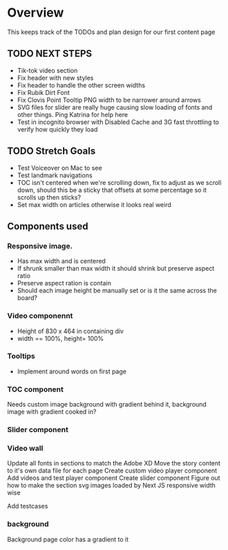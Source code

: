 # Overview

This keeps track of the TODOs and plan design for our first content page

## TODO NEXT STEPS

-   Tik-tok video section
-   Fix header with new styles
-   Fix header to handle the other screen widths
-   Fix Rubik Dirt Font
-   Fix Clovis Point Tooltip PNG width to be narrower around arrows
-   SVG files for slider are really huge causing slow loading of fonts and other things. Ping Katrina for help here
-   Test in incognito browser with Disabled Cache and 3G fast throttling to verify how quickly they load

## TODO Stretch Goals

-   Test Voiceover on Mac to see
-   Test landmark navigations
-   TOC isn't centered when we're scrolling down, fix to adjust as we scroll down, should this be a sticky that offsets at some percentage so it scrolls up then sticks?
-   Set max width on articles otherwise it looks real weird

## Components used

### Responsive image.

-   Has max width and is centered
-   If shrunk smaller than max width it should shrink but preserve aspect ratio
-   Preserve aspect ration is contain
-   Should each image height be manually set or is it the same across the board?

### Video componennt

-   Height of 830 x 464 in containing div
-   width == 100%, height= 100%

### Tooltips

-   Implement around words on first page

### TOC component

Needs custom image background with gradient behind it, background image with gradient cooked in?

### Slider component

### Video wall

Update all fonts in sections to match the Adobe XD
Move the story content to it's own data file for each page
Create custom video player component
Add videos and test player component
Create slider component
Figure out how to make the section svg images loaded by Next JS responsive width wise

Add testcases

### background

Background page color has a gradient to it

